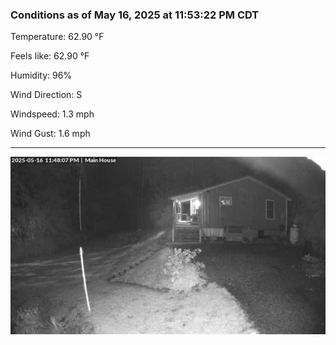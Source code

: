 ### Conditions as of May 16, 2025 at 11:53:22 PM CDT 

Temperature: 62.90 &deg;F

Feels like: 62.90 &deg;F

Humidity: 96%

Wind Direction: S

Windspeed: 1.3 mph

Wind Gust: 1.6 mph

---

<img src="./images/latest.jpeg"/>

